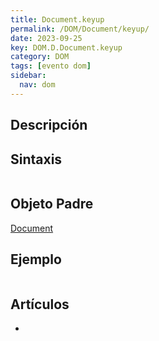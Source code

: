 ```yaml
---
title: Document.keyup
permalink: /DOM/Document/keyup/
date: 2023-09-25
key: DOM.D.Document.keyup
category: DOM
tags: [evento dom]
sidebar:
  nav: dom
---
```


## Descripción


## Sintaxis


```javascript

```


## Objeto Padre


[Document](https://www.w3api.com/DOM/Document/)


## Ejemplo


```javascript

```


## Artículos

- 
